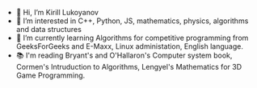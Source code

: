 - 👋 Hi, I’m Kirill Lukoyanov
- 👀 I’m interested in C++, Python, JS, mathematics, physics, algorithms and data structures
- 🌱 I’m currently learning Algorithms for competitive programming from GeeksForGeeks and E-Maxx, Linux administation, English language.
- 📚 I'm reading Bryant's and O'Hallaron's Computer system book, Cormen's Intruduction to Algorithms, Lengyel's Mathematics for 3D Game Programming.

<!---
K1r1llLukoyanov/K1r1llLukoyanov is a ✨ special ✨ repository because its `README.md` (this file) appears on your GitHub profile.
You can click the Preview link to take a look at your changes.
--->
